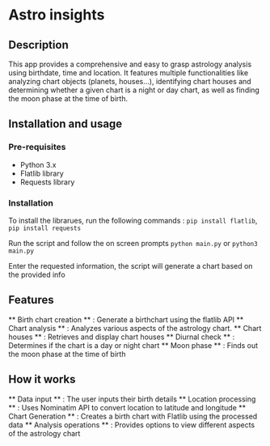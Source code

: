 # Astro insights

## Description
This app provides a comprehensive and easy to grasp astrology analysis using birthdate, time and location. It features multiple functionalities like analyzing chart objects (planets, houses...), identifying chart houses and determining whether a given chart is a night or day chart, as well as finding the moon phase at the time of birth.

## Installation and usage

### Pre-requisites
- Python 3.x
- Flatlib library
- Requests library

### Installation
To install the librarues, run the following commands : 
`pip install flatlib`, `pip install requests`

Run the script and follow the on screen prompts
`python main.py` or `python3 main.py`

Enter the requested information, the script will generate a chart based on the provided info

## Features
** Birth chart creation ** : Generate a birthchart using the flatlib API
** Chart analysis ** : Analyzes various aspects of the astrology chart.
** Chart houses ** : Retrieves and display chart houses
** Diurnal check ** : Determines if the chart is a day or night chart
** Moon phase ** : Finds out the moon phase at the time of birth

## How it works
** Data input ** : The user inputs their birth details
** Location processing ** : Uses Nominatim API to convert location to latitude and longitude
** Chart Generation ** : Creates a birth chart with Flatlib using the processed data
** Analysis operations ** : Provides options to view different aspects of the astrology chart
